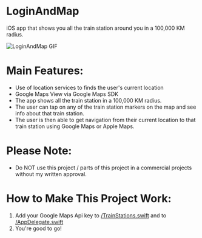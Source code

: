 # LoginAndMap
iOS app that shows you all the train station around you in a 100,000 KM radius.

![LoginAndMap GIF](https://raw.githubusercontent.com/5haw4/LoginAndMap/master/LoginAndMap.gif)

# Main Features:
- Use of location services to finds the user's current location
- Google Maps View via Google Maps SDK
- The app shows all the train station in a 100,000 KM radius.
- The user can tap on any of the train station markers on the map and see info about that train station.
- The user is then able to get navigation from their current location to that train station using Google Maps or Apple Maps.
 
# Please Note:
- Do NOT use this project / parts of this project in a commercial projects without my written approval.

# How to Make This Project Work:
1. Add your Google Maps Api key to [/TrainStations.swift](https://github.com/5haw4/LoginAndMap/blob/master/LoginAndMap/LoginAndMap/TrainStations.swift) and to [/AppDelegate.swift](https://github.com/5haw4/LoginAndMap/blob/master/LoginAndMap/LoginAndMap/AppDelegate.swift)
2. You're good to go!

